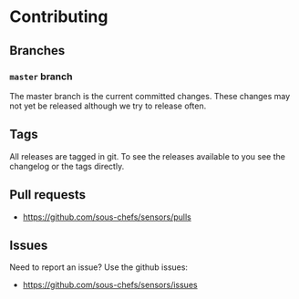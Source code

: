 # Contributing

## Branches

### `master` branch

The master branch is the current committed changes. These changes may not yet be released although we try to release often.

## Tags

All releases are tagged in git. To see the releases available to you see the changelog or the tags directly.

## Pull requests

- <https://github.com/sous-chefs/sensors/pulls>

## Issues

Need to report an issue? Use the github issues:

- <https://github.com/sous-chefs/sensors/issues>
